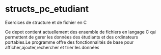 # structs_pc_etudiant
Exercices de structure et de fichier en C

Ce depot contient actuellement des ensemble de fichiers en langage C qui permettent de gerer les données des étudiants et des ordinateurs portables.Le programme offre des fonctionnalités de base pour afficher,ajouter,rechercher et trier les données
